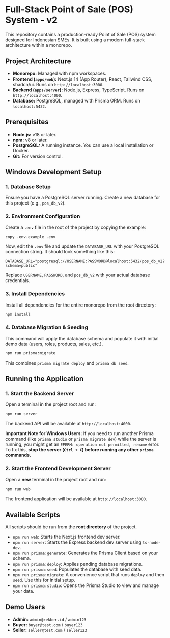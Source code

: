 # Full-Stack Point of Sale (POS) System - v2

This repository contains a production-ready Point of Sale (POS) system designed for Indonesian SMEs. It is built using a modern full-stack architecture within a monorepo.

## Project Architecture

- **Monorepo:** Managed with npm workspaces.
- **Frontend (`apps/web`):** Next.js 14 (App Router), React, Tailwind CSS, shadcn/ui. Runs on `http://localhost:3000`.
- **Backend (`apps/server`):** Node.js, Express, TypeScript. Runs on `http://localhost:4000`.
- **Database:** PostgreSQL, managed with Prisma ORM. Runs on `localhost:5432`.

## Prerequisites

- **Node.js:** v18 or later.
- **npm:** v8 or later.
- **PostgreSQL:** A running instance. You can use a local installation or Docker.
- **Git:** For version control.

## Windows Development Setup

### 1. Database Setup

Ensure you have a PostgreSQL server running. Create a new database for this project (e.g., `pos_db_v2`).

### 2. Environment Configuration

Create a `.env` file in the root of the project by copying the example:

```bash
copy .env.example .env
```

Now, edit the `.env` file and update the `DATABASE_URL` with your PostgreSQL connection string. It should look something like this:

```
DATABASE_URL="postgresql://USERNAME:PASSWORD@localhost:5432/pos_db_v2?schema=public"
```

Replace `USERNAME`, `PASSWORD`, and `pos_db_v2` with your actual database credentials.

### 3. Install Dependencies

Install all dependencies for the entire monorepo from the root directory:

```bash
npm install
```

### 4. Database Migration & Seeding

This command will apply the database schema and populate it with initial demo data (users, roles, products, sales, etc.).

```bash
npm run prisma:migrate
```

This combines `prisma migrate deploy` and `prisma db seed`.

## Running the Application

### 1. Start the Backend Server

Open a terminal in the project root and run:

```bash
npm run server
```

The backend API will be available at `http://localhost:4000`.

**Important Note for Windows Users:** If you need to run another Prisma command (like `prisma studio` or `prisma migrate dev`) while the server is running, you might get an `EPERM: operation not permitted, rename` error. To fix this, **stop the server (`Ctrl + C`) before running any other `prisma` commands.**

### 2. Start the Frontend Development Server

Open a **new** terminal in the project root and run:

```bash
npm run web
```

The frontend application will be available at `http://localhost:3000`.

## Available Scripts

All scripts should be run from the **root directory** of the project.

- `npm run web`: Starts the Next.js frontend dev server.
- `npm run server`: Starts the Express backend dev server using `ts-node-dev`.
- `npm run prisma:generate`: Generates the Prisma Client based on your schema.
- `npm run prisma:deploy`: Applies pending database migrations.
- `npm run prisma:seed`: Populates the database with seed data.
- `npm run prisma:migrate`: A convenience script that runs `deploy` and then `seed`. Use this for initial setup.
- `npm run prisma:studio`: Opens the Prisma Studio to view and manage your data.

## Demo Users

- **Admin:** `admin@rekber.id` / `admin123`
- **Buyer:** `buyer@test.com` / `buyer123`
- **Seller:** `seller@test.com` / `seller123`
